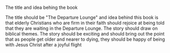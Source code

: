 The title and idea behing the book

The title should be "The Departure Lounge" and idea behind this book is that elderly Christians who are firm in their faith should rejoice at being told that they are waiting in the Departure Lounge. The story should draw on biblical themes. The story should be exciting and should bring out the point that as people get older and nearer to dying, they should be happy of being with Jesus Christ after a joyful flight

